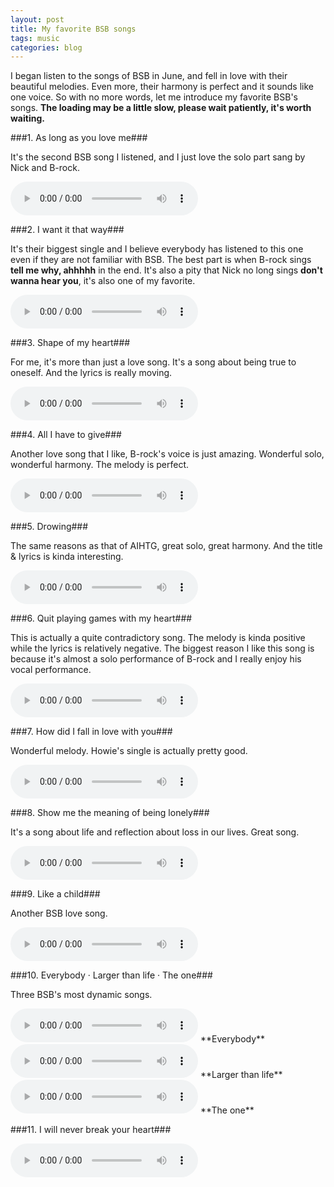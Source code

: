 ```yaml
---
layout: post
title: My favorite BSB songs
tags: music
categories: blog
---
```


I began listen to the songs of BSB in June, and fell in love with their beautiful melodies. Even more, their harmony is perfect and it sounds like one voice. So with no more words, let me introduce my favorite BSB's songs. **The loading may be a little slow, please wait patiently, it's worth waiting.**

###1. As long as you love me###

It's the second BSB song I listened, and I just love the solo part sang by Nick and B-rock.

<audio controls>
  <source src="/media/musics/as_long_as_you_love_me.mp3" type="audio/mpeg">
  <embed height="80" width="200" src="/musics/as_long_as_you_love_me.mp3">
</audio>

###2. I want it that way###

It's their biggest single and I believe everybody has listened to this one even if they are not familiar with BSB. The best part is when B-rock sings **tell me why, ahhhhh** in the end. It's also a pity that Nick no long sings **don't wanna hear you**, it's also one of my favorite.

<audio controls>
  <source src="/media/musics/I_want_it_that_way.mp3" type="audio/mpeg">
  <embed height="80" width="200" src="/musics/I_want_it_that_way.mp3">
</audio>

###3. Shape of my heart###

For me, it's more than just a love song. It's a song about being true to oneself. And the lyrics is really moving.

<audio controls>
  <source src="/media/musics/shape_of_my_heart.mp3" type="audio/mpeg">
  <embed height="80" width="200" src="/musics/shape_of_my_heart.mp3">
</audio>

###4. All I have to give###

Another love song that I like, B-rock's voice is just amazing. Wonderful solo, wonderful harmony. The melody is perfect.

<audio controls>
  <source src="/media/musics/all_I_have_to_give.mp3" type="audio/mpeg">
  <embed height="80" width="200" src="/musics/all_I_have_to_give.mp3">
</audio>

###5. Drowing###

The same reasons as that of AIHTG, great solo, great harmony. And the title & lyrics is kinda interesting.

<audio controls>
  <source src="/media/musics/drowing.mp3" type="audio/mpeg">
  <embed height="80" width="200" src="/musics/drowing.mp3">
</audio>

###6. Quit playing games with my heart###

This is actually a quite contradictory song. The melody is kinda positive while the lyrics is relatively negative. The biggest reason I like this song is because it's almost a solo performance of B-rock and I really enjoy his vocal performance.

<audio controls>
  <source src="/media/musics/quit_playing_games_with_my_heart.mp3" type="audio/mpeg">
  <embed height="80" width="200" src="/musics/quit_playing_games_with_my_heart.mp3">
</audio>

###7. How did I fall in love with you###

Wonderful melody. Howie's single is actually pretty good.

<audio controls>
  <source src="/media/musics/how_did_I_fall_in_love_with_you.mp3" type="audio/mpeg">
  <embed height="80" width="200" src="/musics/how_did_I_fall_in_love_with_you.mp3">
</audio>

###8. Show me the meaning of being lonely###

It's a song about life and reflection about loss in our lives. Great song.

<audio controls>
  <source src="/media/musics/show_me_the_meaning_of_being_lonely.mp3" type="audio/mpeg">
  <embed height="80" width="200" src="/musics/show_me_the_meaning_of_being_lonely.mp3">
</audio>

###9. Like a child###

Another BSB love song.

<audio controls>
  <source src="/media/musics/like_a_child.mp3" type="audio/mpeg">
  <embed height="80" width="200" src="/musics/like_a_child.mp3">
</audio>

###10. Everybody &middot; Larger than life &middot; The one###

Three BSB's most dynamic songs.

<audio controls>
  <source src="/media/musics/everybody.mp3" type="audio/mpeg">
  <embed height="80" width="200" src="/musics/everybody.mp3">
</audio>
**Everybody**

<audio controls>
  <source src="/media/musics/larger_than_life.mp3" type="audio/mpeg">
  <embed height="80" width="200" src="/musics/larger_than_life.mp3">
</audio>
**Larger than life**

<audio controls>
  <source src="/media/musics/the_one.mp3" type="audio/mpeg">
  <embed height="80" width="200" src="/musics/the_one.mp3">
</audio>
**The one**

###11. I will never break your heart###

<audio controls>
  <source src="/media/musics/I_will_never_break_your_heart.mp3" type="audio/mpeg">
  <embed height="80" width="200" src="/musics/I_will_never_break_your_heart.mp3">
</audio>
